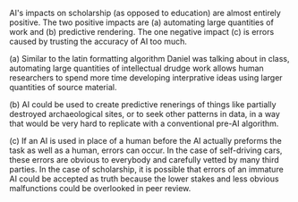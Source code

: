 AI's impacts on scholarship (as opposed to education) are almost entirely positive.  The two positive impacts are (a) automating large quantities of work and (b) predictive rendering.  The one negative impact (c) is errors caused by trusting the accuracy of AI too much.

(a) Similar to the latin formatting algorithm Daniel was talking about in class, automating large quantities of intellectual drudge work allows human researchers to spend more time developing interprative ideas using larger quantities of source material.

(b) AI could be used to create predictive renerings of things like partially destroyed archaeological sites, or to seek other patterns in data, in a way that would be very hard to replicate with a conventional pre-AI algorithm.

(c) If an AI is used in place of a human before the AI actually preforms the task as well as a human, errors can occur.  In the case of self-driving cars, these errors are obvious to everybody and carefully vetted by many third parties.  In the case of scholarship, it is possible that errors of an immature AI could be accepted as truth because the lower stakes and less obvious malfunctions could be overlooked in peer review.
